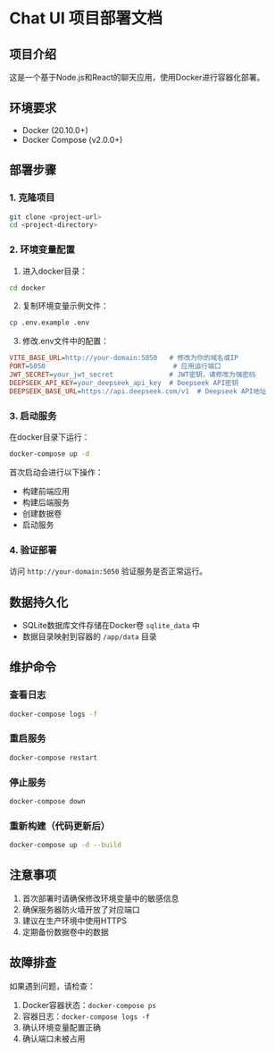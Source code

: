 # Chat UI 项目部署文档

## 项目介绍
这是一个基于Node.js和React的聊天应用，使用Docker进行容器化部署。

## 环境要求
- Docker (20.10.0+)
- Docker Compose (v2.0.0+)

## 部署步骤

### 1. 克隆项目
```bash
git clone <project-url>
cd <project-directory>
```

### 2. 环境变量配置
1. 进入docker目录：
```bash
cd docker
```

2. 复制环境变量示例文件：
```bash
cp .env.example .env
```

3. 修改.env文件中的配置：
```ini
VITE_BASE_URL=http://your-domain:5050   # 修改为你的域名或IP
PORT=5050                                # 应用运行端口
JWT_SECRET=your_jwt_secret              # JWT密钥，请修改为强密码
DEEPSEEK_API_KEY=your_deepseek_api_key  # Deepseek API密钥
DEEPSEEK_BASE_URL=https://api.deepseek.com/v1  # Deepseek API地址
```

### 3. 启动服务
在docker目录下运行：
```bash
docker-compose up -d
```

首次启动会进行以下操作：
- 构建前端应用
- 构建后端服务
- 创建数据卷
- 启动服务

### 4. 验证部署
访问 `http://your-domain:5050` 验证服务是否正常运行。

## 数据持久化
- SQLite数据库文件存储在Docker卷 `sqlite_data` 中
- 数据目录映射到容器的 `/app/data` 目录

## 维护命令

### 查看日志
```bash
docker-compose logs -f
```

### 重启服务
```bash
docker-compose restart
```

### 停止服务
```bash
docker-compose down
```

### 重新构建（代码更新后）
```bash
docker-compose up -d --build
```

## 注意事项
1. 首次部署时请确保修改环境变量中的敏感信息
2. 确保服务器防火墙开放了对应端口
3. 建议在生产环境中使用HTTPS
4. 定期备份数据卷中的数据

## 故障排查
如果遇到问题，请检查：
1. Docker容器状态：`docker-compose ps`
2. 容器日志：`docker-compose logs -f`
3. 确认环境变量配置正确
4. 确认端口未被占用